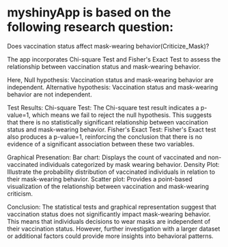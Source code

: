 

# myshinyApp is based on the following research question:


Does vaccination status affect mask-wearing behavior(Criticize_Mask)?

The app incorporates Chi-square Test and Fisher's Exact Test to assess the relationship between vaccination status and mask-wearing behavior.

Here, Null hypothesis: Vaccination status and mask-wearing behavior are independent.
Alternative hypothesis: Vaccination status and mask-wearing behavior are not independent.

Test Results:
Chi-square Test: The Chi-square test result indicates a p-value=1, which means we fail to reject the null hypothesis. This suggests that there is no statistically significant relationship between vaccination status and mask-wearing behavior.
Fisher's Exact Test: Fisher's Exact test also produces a p-value=1, reinforcing the conclusion that there is no evidence of a significant association between these two variables.

Graphical Presenation:
Bar chart: Displays the count of vaccinated and non-vaccinated individuals categorized by mask wearing behavior.
Density Plot: Illustrate the probability distribution of vaccinated individuals in relation to their mask-wearing behavior.
Scatter plot: Provides a point-based visualization of the relationship between vaccination and mask-wearing criticism.


Conclusion: 
The statistical tests and graphical representation suggest that vaccination status does not significantly impact mask-wearing behavior. This means that individuals decisions to wear masks are independent of their vaccination status. However, further investigation with a larger dataset or additional factors could provide more insights into behavioral patterns.

